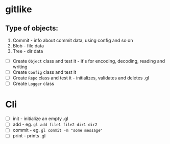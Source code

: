 # gitlike

## Type of objects:

1. Commit - info about commit data, using config and so on
2. Blob - file data
3. Tree - dir data

- [ ] Create `Object` class and test it - it's for encoding, decoding, reading and writing
- [ ] Create `Config` class and test it
- [ ] Create `Repo` class and test it - initializes, validates and deletes .gl
- [ ] Create `Logger` class

# Cli

- [ ] init - initialize an empty .gl
- [ ] add - eg. `gl add file1 file2 dir1 dir2`
- [ ] commit - eg. `gl commit -m "some message"`
- [ ] print - prints .gl
